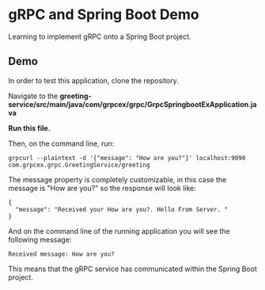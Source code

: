 
# gRPC and Spring Boot Demo

Learning to implement gRPC onto a Spring Boot project.
## Demo

In order to test this application, clone the repository.

Navigate to the **greeting-service/src/main/java/com/grpcex/grpc/GrpcSpringbootExApplication.java**

**Run this file.**

Then, on the command line, run:

```
grpcurl --plaintext -d '{"message": "How are you?"}' localhost:9090 com.grpcex.grpc.GreetingService/greeting

```

The message property is completely customizable, in this case the message is "How are you?" so the response will look like:

```
{
  "message": "Received your How are you?. Hello From Server. "
}
```

And on the command line of the running application you will see the following message:
```
Received message: How are you?

```

This means that the gRPC service has communicated within the Spring Boot project.
